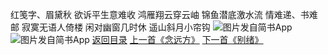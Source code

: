 红笺字、眉黛秋
欲诉平生意难收
鸿雁翔云穿云岫
锦鱼潜底激水流
情难递、书难邮
寂寞无语人倚楼
闲对幽窗几时休
遥山斜月小帘钩
![图片发自简书App](http://upload-images.jianshu.io/upload_images/1691484-e49f1a42b7f1e1af.jpeg?imageMogr2/auto-orient/strip%7CimageView2/2/w/1080/q/50)
![图片发自简书App](http://upload-images.jianshu.io/upload_images/1691484-2aaac43441f95b88.jpeg?imageMogr2/auto-orient/strip%7CimageView2/2/w/1080/q/50)
[返回目录](https://www.jianshu.com/p/f13b34acd5f9)
[上一首《念远方》](https://www.jianshu.com/p/c8cf18641f87)
[下一首《别绪》](https://www.jianshu.com/p/2975c63613fd)
